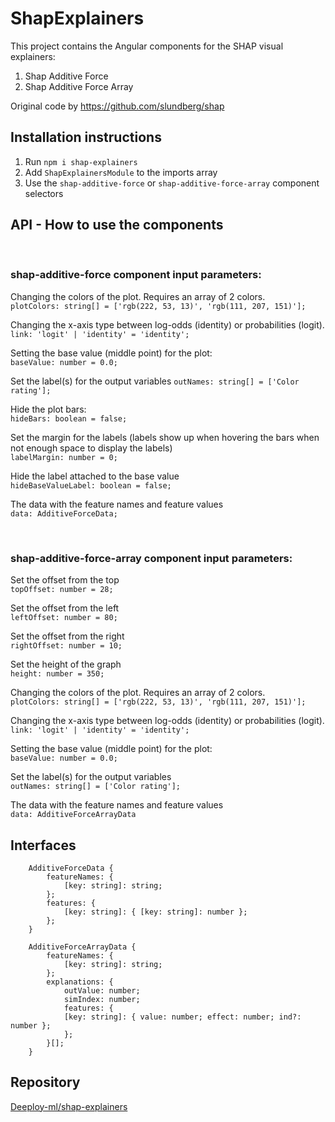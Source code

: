 # ShapExplainers

This project contains the Angular components for the SHAP visual explainers:
1. Shap Additive Force
2. Shap Additive Force Array

Original code by https://github.com/slundberg/shap

## Installation instructions

1. Run `npm i shap-explainers` 
2. Add `ShapExplainersModule` to the imports array
3. Use the `shap-additive-force` or `shap-additive-force-array` component selectors

## API - How to use the components
  
&nbsp;
&nbsp;
### shap-additive-force component input parameters:

Changing the colors of the plot. Requires an array of 2 colors.\
`plotColors: string[] = ['rgb(222, 53, 13)', 'rgb(111, 207, 151)'];`

Changing the x-axis type between log-odds (identity) or probabilities (logit).\
`link: 'logit' | 'identity' = 'identity';`

Setting the base value (middle point) for the plot:\
`baseValue: number = 0.0;`

Set the label(s) for the output variables 
`outNames: string[] = ['Color rating'];`

Hide the plot bars:\
`hideBars: boolean = false;`

Set the margin for the labels (labels show up when hovering the bars when not enough space to display the labels)\
`labelMargin: number = 0;`

Hide the label attached to the base value\
`hideBaseValueLabel: boolean = false;`

The data with the feature names and feature values\
`data: AdditiveForceData;`



&nbsp;
&nbsp;
### shap-additive-force-array component input parameters:

Set the offset from the top\
`topOffset: number = 28;`

Set the offset from the left\
`leftOffset: number = 80;`

Set the offset from the right\
`rightOffset: number = 10;`

Set the height of the graph\
`height: number = 350;`

Changing the colors of the plot. Requires an array of 2 colors.\
`plotColors: string[] = ['rgb(222, 53, 13)', 'rgb(111, 207, 151)'];`

Changing the x-axis type between log-odds (identity) or probabilities (logit).\
`link: 'logit' | 'identity' = 'identity';`

Setting the base value (middle point) for the plot:\
`baseValue: number = 0.0;`

Set the label(s) for the output variables\
`outNames: string[] = ['Color rating'];`

The data with the feature names and feature values\
`data: AdditiveForceArrayData`

## Interfaces

```
    AdditiveForceData {
        featureNames: {
            [key: string]: string;
        };
        features: {
            [key: string]: { [key: string]: number };
        };
    }

    AdditiveForceArrayData {
        featureNames: {
            [key: string]: string;
        };
        explanations: {
            outValue: number;
            simIndex: number;
            features: {
            [key: string]: { value: number; effect: number; ind?: number };
            };
        }[];
    }
```


## Repository

[Deeploy-ml/shap-explainers](https://github.com/deeploy-ml/shap-explainers)